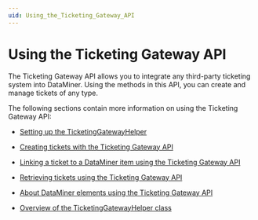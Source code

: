 ```yaml
---
uid: Using_the_Ticketing_Gateway_API
---
```


# Using the Ticketing Gateway API

The Ticketing Gateway API allows you to integrate any third-party ticketing system into DataMiner. Using the methods in this API, you can create and manage tickets of any type.

The following sections contain more information on using the Ticketing Gateway API:

- [Setting up the TicketingGatewayHelper](xref:Setting_up_the_TicketingGatewayHelper)

- [Creating tickets with the Ticketing Gateway API](xref:Creating_tickets_with_the_Ticketing_Gateway_API)

- [Linking a ticket to a DataMiner item using the Ticketing Gateway API](xref:Linking_a_ticket_to_a_DataMiner_item_using_the_Ticketing_Gateway_API)

- [Retrieving tickets using the Ticketing Gateway API](xref:Retrieving_tickets_using_the_Ticketing_Gateway_API)

- [About DataMiner elements using the Ticketing Gateway API](xref:About_DataMiner_elements_using_the_Ticketing_Gateway_API)

- [Overview of the TicketingGatewayHelper class](xref:Overview_of_the_TicketingGatewayHelper_class)

